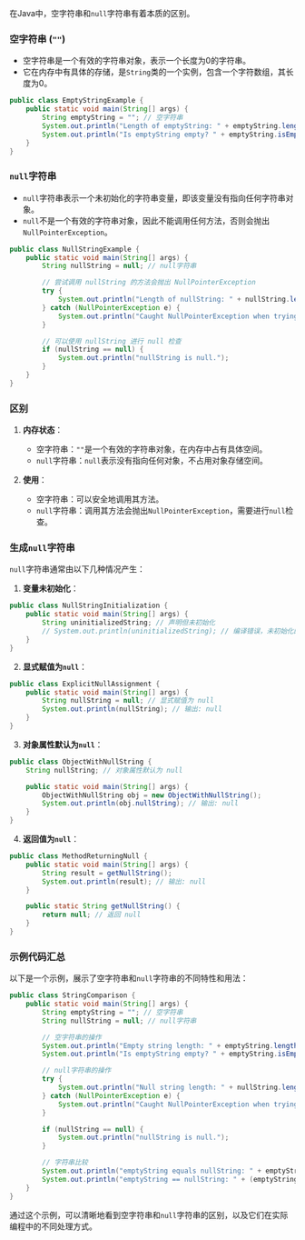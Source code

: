 在Java中，空字符串和`null`字符串有着本质的区别。

### 空字符串 (`""`)

- 空字符串是一个有效的字符串对象，表示一个长度为0的字符串。
- 它在内存中有具体的存储，是`String`类的一个实例，包含一个字符数组，其长度为0。

```java
public class EmptyStringExample {
    public static void main(String[] args) {
        String emptyString = ""; // 空字符串
        System.out.println("Length of emptyString: " + emptyString.length()); // 输出: 0
        System.out.println("Is emptyString empty? " + emptyString.isEmpty()); // 输出: true
    }
}
```

### `null`字符串

- `null`字符串表示一个未初始化的字符串变量，即该变量没有指向任何字符串对象。
- `null`不是一个有效的字符串对象，因此不能调用任何方法，否则会抛出`NullPointerException`。

```java
public class NullStringExample {
    public static void main(String[] args) {
        String nullString = null; // null字符串

        // 尝试调用 nullString 的方法会抛出 NullPointerException
        try {
            System.out.println("Length of nullString: " + nullString.length());
        } catch (NullPointerException e) {
            System.out.println("Caught NullPointerException when trying to get length of nullString.");
        }

        // 可以使用 nullString 进行 null 检查
        if (nullString == null) {
            System.out.println("nullString is null.");
        }
    }
}
```

### 区别

1. **内存状态**：
   - 空字符串：`""`是一个有效的字符串对象，在内存中占有具体空间。
   - `null`字符串：`null`表示没有指向任何对象，不占用对象存储空间。

2. **使用**：
   - 空字符串：可以安全地调用其方法。
   - `null`字符串：调用其方法会抛出`NullPointerException`，需要进行`null`检查。

### 生成`null`字符串

`null`字符串通常由以下几种情况产生：

1. **变量未初始化**：

```java
public class NullStringInitialization {
    public static void main(String[] args) {
        String uninitializedString; // 声明但未初始化
        // System.out.println(uninitializedString); // 编译错误，未初始化的局部变量不能使用
    }
}
```

2. **显式赋值为`null`**：

```java
public class ExplicitNullAssignment {
    public static void main(String[] args) {
        String nullString = null; // 显式赋值为 null
        System.out.println(nullString); // 输出: null
    }
}
```

3. **对象属性默认为`null`**：

```java
public class ObjectWithNullString {
    String nullString; // 对象属性默认为 null

    public static void main(String[] args) {
        ObjectWithNullString obj = new ObjectWithNullString();
        System.out.println(obj.nullString); // 输出: null
    }
}
```

4. **返回值为`null`**：

```java
public class MethodReturningNull {
    public static void main(String[] args) {
        String result = getNullString();
        System.out.println(result); // 输出: null
    }

    public static String getNullString() {
        return null; // 返回 null
    }
}
```

### 示例代码汇总

以下是一个示例，展示了空字符串和`null`字符串的不同特性和用法：

```java
public class StringComparison {
    public static void main(String[] args) {
        String emptyString = ""; // 空字符串
        String nullString = null; // null字符串

        // 空字符串的操作
        System.out.println("Empty string length: " + emptyString.length()); // 输出: 0
        System.out.println("Is emptyString empty? " + emptyString.isEmpty()); // 输出: true

        // null字符串的操作
        try {
            System.out.println("Null string length: " + nullString.length());
        } catch (NullPointerException e) {
            System.out.println("Caught NullPointerException when trying to get length of nullString.");
        }

        if (nullString == null) {
            System.out.println("nullString is null.");
        }

        // 字符串比较
        System.out.println("emptyString equals nullString: " + emptyString.equals(nullString)); // 输出: false
        System.out.println("emptyString == nullString: " + (emptyString == nullString)); // 输出: false
    }
}
```

通过这个示例，可以清晰地看到空字符串和`null`字符串的区别，以及它们在实际编程中的不同处理方式。